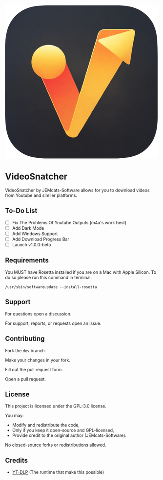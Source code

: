 ![VideoSnatcher Logo](./assets/icon.png)
# VideoSnatcher
VideoSnatcher by JEMcats-Software allows for you to download videos from Youtube and similer platforms.

## To-Do List
- [ ] Fix The Problems Of Youtube Outputs (m4a's work best)
- [ ] Add Dark Mode
- [ ] Add Windows Support
- [ ] Add Download Progress Bar
- [ ] Launch v1.0.0-beta

## Requirements
You MUST have Rosetta installed if you are on a Mac with Apple Silicon. To do so please run this command in terminal.
```
/usr/sbin/softwareupdate --install-rosetta
```

## Support
For questions open a discussion.

For support, reports, or requests open an issue.

## Contributing
Fork the ``dev`` branch.

Make your changes in your fork.

Fill out the pull request form.

Open a pull request.

## License
This project is licensed under the GPL-3.0 license.

You may:
- Modify and redistribute the code,
- Only if you keep it open-source and GPL-licensed,
- Provide credit to the original author (JEMcats-Software).

No closed-source forks or redistributions allowed.

## Credits

- [YT-DLP](https://github.com/yt-dlp/yt-dlp) (The runtime that make this possible)